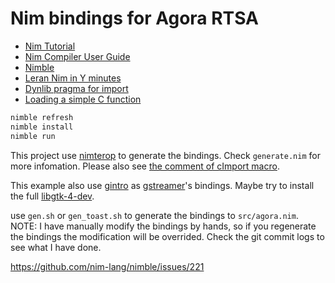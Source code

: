 # Nim bindings for Agora RTSA

- [Nim Tutorial ](https://nim-lang.org/docs/tut1.html)
- [Nim Compiler User Guide](https://nim-lang.org/docs/nimc.html)
- [Nimble](https://github.com/nim-lang/nimble)
- [Leran Nim in Y minutes](https://learnxinyminutes.com/docs/nim/)
- [Dynlib pragma for import](https://nim-lang.org/docs/manual.html#foreign-function-interface-dynlib-pragma-for-import)
- [Loading a simple C function](https://nim-lang.org/docs/dynlib.html#examples-loading-a-simple-c-function)

```bash
nimble refresh
nimble install
nimble run
```

This project use [nimterop](https://github.com/nimterop/nimterop) to generate the bindings.
Check `generate.nim` for more infomation. Please also see [the comment of cImport macro](https://github.com/nimterop/nimterop/blob/bf088be9e925fb16d664d092afad4ab6019a78c7/nimterop/cimport.nim#L652-L703).

This example also use [gintro](https://github.com/StefanSalewski/gintro) as [gstreamer](https://gstreamer.freedesktop.org)'s bindings.
Maybe try to install the full [libgtk-4-dev](https://packages.debian.org/unstable/libgtk-4-dev).

use `gen.sh` or `gen_toast.sh` to generate the bindings to `src/agora.nim`.
NOTE: I have manually modify the bindings by hands, so if you regenerate the bindings
the modification will be overrided. Check the git commit logs to see what I have done.

https://github.com/nim-lang/nimble/issues/221
